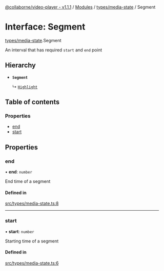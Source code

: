 [@collaborne/video-player - v1.1.1](/docs/../README.md) / [Modules](/docs/modules.md) / [types/media-state](/docs/modules/types_media_state.md) / Segment

# Interface: Segment

[types/media-state](/docs/modules/types_media_state.md).Segment

An interval that has required `start` and `end` point

## Hierarchy

- **`Segment`**

  ↳ [`Highlight`](/docs/interfaces/types_media_state.Highlight.md)

## Table of contents

### Properties

- [end](/docs/interfaces/types_media_state.Segment.md#end)
- [start](/docs/interfaces/types_media_state.Segment.md#start)

## Properties

### end

• **end**: `number`

End time of a segment

#### Defined in

[src/types/media-state.ts:8](https://github.com/Collaborne/video-player/blob/9f9c33d/src/types/media-state.ts#L8)

___

### start

• **start**: `number`

Starting time of a segment

#### Defined in

[src/types/media-state.ts:6](https://github.com/Collaborne/video-player/blob/9f9c33d/src/types/media-state.ts#L6)
